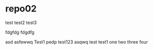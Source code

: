# repo02
test
test2
test3

fdgfdg
fdgdfg

asd
asfewwq
Test1
pedp
test123
asqwq
test
test1
one
two
three
four
